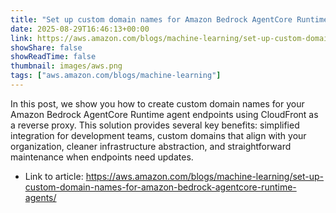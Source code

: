 ```yaml
---
title: "Set up custom domain names for Amazon Bedrock AgentCore Runtime agents"
date: 2025-08-29T16:46:13+00:00
link: https://aws.amazon.com/blogs/machine-learning/set-up-custom-domain-names-for-amazon-bedrock-agentcore-runtime-agents/
showShare: false
showReadTime: false
thumbnail: images/aws.png
tags: ["aws.amazon.com/blogs/machine-learning"]
---
```

In this post, we show you how to create custom domain names for your Amazon Bedrock AgentCore Runtime agent endpoints using CloudFront as a reverse proxy. This solution provides several key benefits: simplified integration for development teams, custom domains that align with your organization, cleaner infrastructure abstraction, and straightforward maintenance when endpoints need updates.

- Link to article: https://aws.amazon.com/blogs/machine-learning/set-up-custom-domain-names-for-amazon-bedrock-agentcore-runtime-agents/